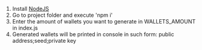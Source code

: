 1. Install [NodeJS](https://nodejs.org/en/download/)
2. Go to project folder and execute 'npm i'
3. Enter the amount of wallets you want to generate in WALLETS_AMOUNT in index.js
4. Generated wallets will be printed in console in such form: public address;seed;private key